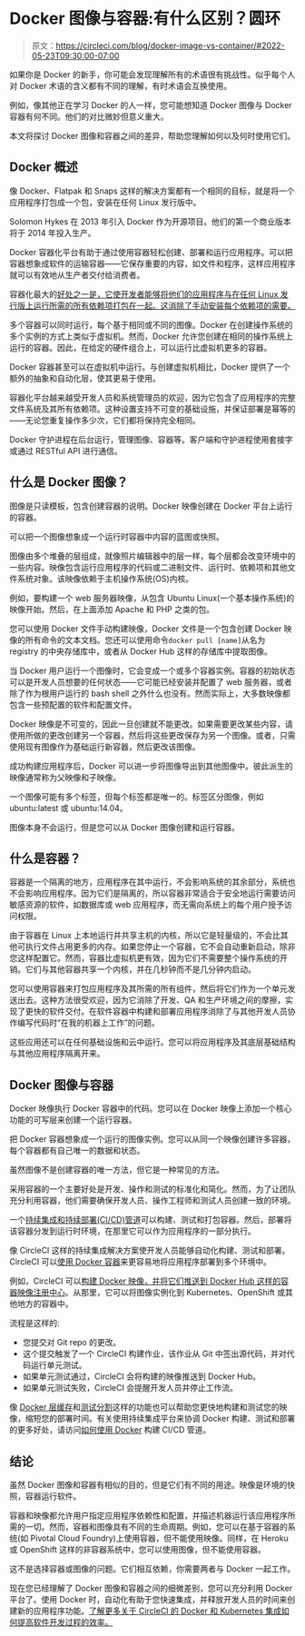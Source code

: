 # Docker 图像与容器:有什么区别？圆环

> 原文：<https://circleci.com/blog/docker-image-vs-container/#2022-05-23T09:30:00-07:00>

如果你是 Docker 的新手，你可能会发现理解所有的术语很有挑战性。似乎每个人对 Docker 术语的含义都有不同的理解，有时术语会互换使用。

例如，像其他正在学习 Docker 的人一样，您可能想知道 Docker 图像与 Docker 容器有何不同。他们的对比微妙但意义重大。

本文将探讨 Docker 图像和容器之间的差异，帮助您理解如何以及何时使用它们。

## Docker 概述

像 Docker、Flatpak 和 Snaps 这样的解决方案都有一个相同的目标，就是将一个应用程序打包成一个包，安装在任何 Linux 发行版中。

Solomon Hykes 在 2013 年引入 Docker 作为开源项目。他们的第一个商业版本将于 2014 年投入生产。

Docker 容器化平台有助于通过使用容器轻松创建、部署和运行应用程序。可以把容器想象成软件的运输容器——它保存重要的内容，如文件和程序，这样应用程序就可以有效地从生产者交付给消费者。

容器化最大的[好处之一是，它使开发者能够将他们的应用程序与在任何 Linux 发行版上运行所需的所有依赖项打包在一起。这消除了手动安装每个依赖项的需要。](https://circleci.com/blog/benefits-of-containerization/)

多个容器可以同时运行，每个基于相同或不同的图像。Docker 在创建操作系统的多个实例的方式上类似于虚拟机。然而，Docker 允许您创建在相同的操作系统上运行的容器。因此，在给定的硬件组合上，可以运行比虚拟机更多的容器。

Docker 容器甚至可以在虚拟机中运行。与创建虚拟机相比，Docker 提供了一个额外的抽象和自动化层，使其更易于使用。

容器化平台越来越受开发人员和系统管理员的欢迎，因为它包含了应用程序的完整文件系统及其所有依赖项。这种设置支持不可变的基础设施，并保证部署是幂等的——无论您重复操作多少次，它们都将保持完全相同。

Docker 守护进程在后台运行，管理图像、容器等。客户端和守护进程使用套接字或通过 RESTful API 进行通信。

## 什么是 Docker 图像？

图像是只读模板，包含创建容器的说明。Docker 映像创建在 Docker 平台上运行的容器。

可以把一个图像想象成一个运行时容器中内容的蓝图或快照。

图像由多个堆叠的层组成，就像照片编辑器中的层一样，每个层都会改变环境中的一些内容。映像包含运行应用程序的代码或二进制文件、运行时、依赖项和其他文件系统对象。该映像依赖于主机操作系统(OS)内核。

例如，要构建一个 web 服务器映像，从包含 Ubuntu Linux(一个基本操作系统)的映像开始。然后，在上面添加 Apache 和 PHP 之类的包。

您可以使用 Docker 文件手动构建映像，Docker 文件是一个包含创建 Docker 映像的所有命令的文本文档。您还可以使用命令`docker pull [name]`从名为 registry 的中央存储库中，或者从 Docker Hub 这样的存储库中提取图像。

当 Docker 用户运行一个图像时，它会变成一个或多个容器实例。容器的初始状态可以是开发人员想要的任何状态——它可能已经安装并配置了 web 服务器，或者除了作为根用户运行的 bash shell 之外什么也没有。然而实际上，大多数映像都包含一些预配置的软件和配置文件。

Docker 映像是不可变的，因此一旦创建就不能更改。如果需要更改某些内容，请使用所做的更改创建另一个容器，然后将这些更改保存为另一个图像。或者，只需使用现有图像作为基础运行新容器，然后更改该图像。

成功构建应用程序后，Docker 可以进一步将图像导出到其他图像中。彼此派生的映像通常称为父映像和子映像。

一个图像可能有多个标签，但每个标签都是唯一的。标签区分图像，例如 ubuntu:latest 或 ubuntu:14.04。

图像本身不会运行，但是您可以从 Docker 图像创建和运行容器。

## 什么是容器？

容器是一个隔离的地方，应用程序在其中运行，不会影响系统的其余部分，系统也不会影响应用程序。因为它们是隔离的，所以容器非常适合于安全地运行需要访问敏感资源的软件，如数据库或 web 应用程序，而无需向系统上的每个用户授予访问权限。

由于容器在 Linux 上本地运行并共享主机的内核，所以它是轻量级的，不会比其他可执行文件占用更多的内存。如果您停止一个容器，它不会自动重新启动，除非您这样配置它。然而，容器比虚拟机更有效，因为它们不需要整个操作系统的开销。它们与其他容器共享一个内核，并在几秒钟而不是几分钟内启动。

您可以使用容器来打包应用程序及其所需的所有组件，然后将它们作为一个单元发送出去。这种方法很受欢迎，因为它消除了开发、QA 和生产环境之间的摩擦，实现了更快的软件交付。在软件容器中构建和部署应用程序消除了与其他开发人员协作编写代码时“在我的机器上工作”的问题。

这些应用还可以在任何基础设施和云中运行。您可以将应用程序及其底层基础结构与其他应用程序隔离开来。

## Docker 图像与容器

Docker 映像执行 Docker 容器中的代码。您可以在 Docker 映像上添加一个核心功能的可写层来创建一个运行容器。

把 Docker 容器想象成一个运行的图像实例。您可以从同一个映像创建许多容器，每个容器都有自己唯一的数据和状态。

虽然图像不是创建容器的唯一方法，但它是一种常见的方法。

采用容器的一个主要好处是开发、操作和测试的标准化和简化。然而，为了让团队充分利用容器，他们需要确保开发人员、操作工程师和测试人员创建一致的环境。

一个[持续集成和持续部署(CI/CD)管道](https://circleci.com/blog/what-is-a-ci-cd-pipeline/)可以构建、测试和打包容器。然后，部署将该容器分发到运行时环境，在那里它可以作为应用程序的一部分执行。

像 CircleCI 这样的持续集成解决方案使开发人员能够自动化构建、测试和部署。CircleCI 可以[使用 Docker 容器](https://circleci.com/docker/)来更容易地将应用程序部署到多个环境中。

例如，CircleCI 可以[构建 Docker 映像，并将它们推送到 Docker Hub 这样的容器映像注册中心](https://circleci.com/blog/using-circleci-workflows-to-replicate-docker-hub-automated-builds/)。从那里，它可以将图像实例化到 Kubernetes、OpenShift 或其他地方的容器中。

流程是这样的:

*   您提交对 Git repo 的更改。
*   这个提交触发了一个 CircleCI 构建作业，该作业从 Git 中签出源代码，并对代码运行单元测试。
*   如果单元测试通过，CircleCI 会将构建的映像推送到 Docker Hub。
*   如果单元测试失败，CircleCI 会提醒开发人员并停止工作流。

像 [Docker 层缓存](https://circleci.com/blog/config-best-practices-docker-layer-caching/)和[测试分割](https://circleci.com/blog/a-guide-to-test-splitting/)这样的功能也可以帮助您更快地构建和测试您的映像，缩短您的部署时间。有关使用持续集成平台来协调 Docker 构建、测试和部署的更多好处，请访问[如何使用 Docker](https://circleci.com/blog/build-cicd-piplines-using-docker/) 构建 CI/CD 管道。

## 结论

虽然 Docker 图像和容器有相似的目的，但是它们有不同的用途。映像是环境的快照，容器运行软件。

容器和映像都允许用户指定应用程序依赖性和配置，并描述机器运行该应用程序所需的一切。然而，容器和图像具有不同的生命周期。例如，您可以在基于容器的系统(如 Pivotal Cloud Foundry)上使用容器，但不能使用映像。同样，在 Heroku 或 OpenShift 这样的非容器系统中，您可以使用图像，但不能使用容器。

这不是选择容器或图像的问题。它们相互依赖，你需要两者与 Docker 一起工作。

现在您已经理解了 Docker 图像和容器之间的细微差别，您可以充分利用 Docker 平台了。使用 Docker 时，自动化有助于您快速集成，并释放开发人员的时间来创建新的应用程序功能。[了解更多关于 CircleCI 的 Docker 和 Kubernetes 集成如何提高软件开发过程的效率。](https://circleci.com/docker/)